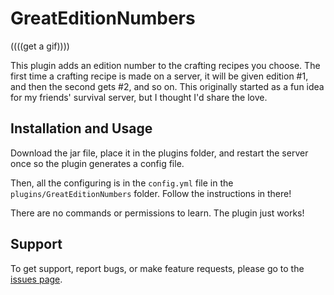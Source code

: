 # GreatEditionNumbers

((((get a gif))))

This plugin adds an edition number to the crafting recipes you choose.
The first time a crafting recipe is made on a server, it will be given edition #1, and then the second gets #2, and so on.
This originally started as a fun idea for my friends' survival server, but I thought I'd share the love.

## Installation and Usage

Download the jar file, place it in the plugins folder, and restart the server once so the plugin generates a config file.

Then, all the configuring is in the `config.yml` file in the `plugins/GreatEditionNumbers` folder.
Follow the instructions in there!

There are no commands or permissions to learn. The plugin just works!

## Support

To get support, report bugs, or make feature requests, please go to the [issues page](https://github.com/greatericontop/GreatEditionNumbers/issues).